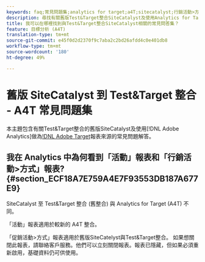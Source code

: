 ```yaml
---
keywords: faq;常見問題集;analytics for target;a4T;sitecatalyst;行銷活動>方式;test&target;整合
description: 尋找有關舊版Test&Target整合SiteCatalyst及使用Analytics for Target(A4T)常問問題的解答。
title: 我可以在哪裡找到與Test&Target整合SiteCatalyst相關的常見問答集？
feature: 目標分析 (A4T)
translation-type: tm+mt
source-git-commit: e45f0d2d2370f9c7aba2c2bd26afdd4c0e401db8
workflow-type: tm+mt
source-wordcount: '180'
ht-degree: 49%

---
```



# 舊版 SiteCatalyst 到 Test&amp;Target 整合 - A4T 常見問題集

本主題包含有關Test&amp;Target整合的舊版SiteCatalyst及使用[!DNL Adobe Analytics]做為[!DNL Adobe Target](A4T)報表來源的常見問題解答。

## 我在 Analytics 中為何看到「活動」報表和「行銷活動>方式」報表? {#section_ECF18A7E759A4E7F93553DB187A677E9}

SiteCatalyst 至 Test&amp;Target 整合 (舊整合) 與 Analytics for Target (A4T) 不同。

「活動」報表適用於較新的 A4T 整合。

「促銷活動>方式」報表適用於舊版SiteCatelyst與Test&amp;Target整合。 如果想關閉此報表，請聯絡客戶服務。他們可以立刻關閉報表。報表已隱藏，但如果必須重新啟用，基礎資料仍可供使用。
